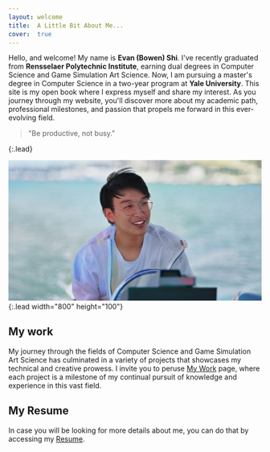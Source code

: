 ```yaml
---
layout: welcome
title:  A Little Bit About Me...
cover:  true
---
```


Hello, and welcome! My name is **Evan (Bowen) Shi**. I've recently graduated from **Rensselaer Polytechnic Institute**, earning dual degrees in Computer Science and Game Simulation Art Science. Now, I am pursuing a master's degree in Computer Science in a two-year program at **Yale University**. This site is my open book where I express myself and share my interest. As you journey through my website, you'll discover more about my academic path, professional milestones, and passion that propels me forward in this ever-evolving field.

> "Be productive, not busy."
> 
{:.lead}

![Full-width image](/assets/img/general/evan_photo_welcome.jpg){:.lead width="800" height="100"}

## My work
My journey through the fields of Computer Science and Game Simulation Art Science has culminated in a variety of projects that showcases my technical and creative prowess. I invite you to peruse [My Work](/projects) page, where each project is a milestone of my continual pursuit of knowledge and experience in this vast field.

## My Resume
In case you will be looking for more details about me, you can do that by accessing my [Resume](/resume).